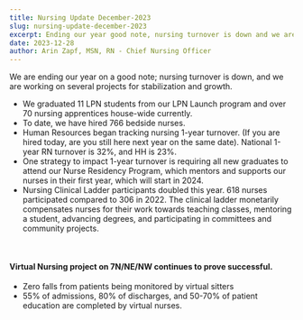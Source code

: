 ```yaml
---
title: Nursing Update December-2023
slug: nursing-update-december-2023
excerpt: Ending our year good note, nursing turnover is down and we are working on several projects for stabilization and growth...
date: 2023-12-28
author: Arin Zapf, MSN, RN - Chief Nursing Officer
---
```


We are ending our year on a good note; nursing turnover is down, and we are working on several projects for stabilization and growth.

- We graduated 11 LPN students from our LPN Launch program and over 70 nursing apprentices house-wide currently.
- To date, we have hired 766 bedside nurses.
- Human Resources began tracking nursing 1-year turnover. (If you are hired today, are you still here next year on the same date). National 1-year RN turnover is 32%, and HH is 23%.
- One strategy to impact 1-year turnover is requiring all new graduates to attend our Nurse Residency Program, which mentors and supports our nurses in their first year, which will start in 2024.
- Nursing Clinical Ladder participants doubled this year. 618 nurses participated compared to 306 in 2022. The clinical ladder monetarily compensates nurses for their work towards teaching classes, mentoring a student, advancing degrees, and participating in committees and community projects.

<br />

#### Virtual Nursing project on 7N/NE/NW continues to prove successful.

- Zero falls from patients being monitored by virtual sitters
- 55% of admissions, 80% of discharges, and 50-70% of patient education are completed by virtual nurses.
